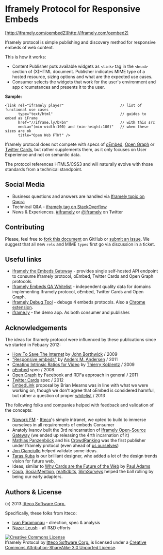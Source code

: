 # Iframely Protocol for Responsive Embeds

[http://iframely.com/oembed2](http://iframely.com/oembed2)

Iframely protocol is simple publishing and discovery method for responsive embeds of web content. 

This is how it works:

- Content Publisher puts available widgets as `<link>` tag in the `<head>` section of (X)HTML document. Publisher indicates MIME type of a hosted resource, sizing options and what are the expected use cases. 
- Consumer selects the widgets that work for the user's environment and app circumstances and presents it to the user. 

__Sample:__

    <link rel="iframely player"                          // list of functional use cases
          type="text/html"                               // guides to embed as iFrame
          href="//iframe.ly/bFbn"                        // with this src
          media="(min-width:100) and (min-height:100)"   // when these sizes are ok
          title="Open Web FTW!" />



Iframely protocol does not compete with specs of [oEmbed](http://oembed.com), [Open Graph](http://opg.me) or [Twitter Cards](http://https://dev.twitter.com/docs/cards), but rather supplements them, as it only focuses on User Experience and not on semantic data. 


The protocol references HTML5/CSS3 and will naturally evolve with those standards from a technical standpoint.



## Social Media

- Business questions and answers are handled via [Iframely topic on Quora](http://www.quora.com/Iframely)
- Technical Q&A - [iframely tag on StackOverflow](http://stackoverflow.com/questions/tagged/iframely)
- News & Experiences. [#iframely](https://twitter.com/search?q=iframely&src=typd&mode=realtime) or [@iframely](https://twitter.com/iframely) on Twitter


 
## Contributing

Please, feel free to [fork this document](https://github.com/itteco/oembed2) on GitHub or [submit an issue](https://github.com/itteco/oembed2/issues/new). 
We suggest that all new `rels` and MIME `types` first go via discussion in a ticket.



## Useful links

- [Iframely the Embeds Gateway](http://iframely.com/gateway) - provides single self-hosted API endpoint to consume Iframely protocol, oEmbed, Twitter Cards and Open Graph protocols.
- [Iframely Embeds QA Whitelist](http://iframely.com/qa) - independent quality data for domains implementing Iframely protocol, oEmbed, Twitter Cards and Open Graph.
- [Iframely Debug Tool](http://iframely.com/debug) - debugs 4 embeds protocols. Also a [Chrome extension](https://chrome.google.com/webstore/detail/iframely-semantic-url-deb/lhemgegopokbfknihjcefbaamgoojfjf).
- [iframe.ly](http://iframe.ly) - the demo app. As both consumer and publisher.



## Acknowledgements 

The ideas for Iframely protocol were influenced by these publications since we started in Febuary 2012:

- [How To Save The Internet](http://www.businessinsider.com/how-to-save-the-internet-2009-11) by [John Borthwick](https://twitter.com/Borthwick) / 2009
- ["Responsive embeds"](http://amobil.se/2011/11/responsive-embeds/) by [Anders M. Andersen](https://twitter.com/andmag) / 2011
- [Creating Intrinsic Ratios for Video](http://alistapart.com/article/creating-intrinsic-ratios-for-video) by [Thierry Koblentz](https://twitter.com/thierrykoblentz) / 2009
- [oEmbed](http://oembed.com) spec / 2008
- [Open Graph](http://ogp.me) by Facebook and RDFa approach in general / 2011
- [Twitter Cards](https://dev.twitter.com/docs/cards/types/player-card) spec / 2012
- [EmbedLink](https://sites.google.com/site/embedlink/home) proposal by Brian Mearns was in line with what we were working on, though we don't agree that oEmbed is considered harmful, but rather a question of proper [whitelist](http://iframely.com/qa) / 2013


The following folks and companies helped with feedback and validation of the concepts:

- [Nowork FM](http://nowork.fm) - [Itteco](http://itteco.com)'s simple intranet, we opted to build to immerse ourselves in all requirements of embeds Consumer
- Anatoly Ivanov built the 3rd reincarnation of [Iframely Open-Source Gateway](http://github.com/itteco/iframely) (we ended up releasing the 4rth incarnation of it)
- [Mathias Panzenböck](https://github.com/panzi) and his [CrowdRanking](http://crowdranking.com/) was the first publisher under Iframely protocol (even ahead of [us ourselves](http://iframe.ly))
- [Jon Cianciullo](https://twitter.com/jonnyjon/) helped validate some ideas.
- [Taras Kuba](https://twitter.com/taraskuba) is our brilliant designer, who added a lot of the design trends vision for future web,
- Ideas, similar to [Why Cards are the Future of the Web](http://insideintercom.io/why-cards-are-the-future-of-the-web/) by [Paul Adams](https://twitter.com/padday)
- [Coub](http://coub.com), [SocialMention](http://socialmention.com), [realtidbits](http://realtidbits.com), [SlimSurveys](http://slimsurveys.com) helped the ball rolling by being our early adapters.




## Authors & License

(c) 2013 [Itteco Software Corp.](http://itteco.com) 

Specifically, these folks from Itteco:

- [Ivan Paramonau](https://twitter.com/iparamonau) - direction, spec & analysis
- [Nazar Leush](https://github.com/nleus) - all R&D efforts

<a rel="license" href="http://creativecommons.org/licenses/by-sa/3.0/deed.en_US"><img alt="Creative Commons License" style="border-width:0" src="http://i.creativecommons.org/l/by-sa/3.0/88x31.png" /></a><br /><span xmlns:dct="http://purl.org/dc/terms/" property="dct:title">Iframely Protocol</span> by <a xmlns:cc="http://creativecommons.org/ns#" href="http://iframely.com/oembed2" property="cc:attributionName" rel="cc:attributionURL">Itteco Software Corp.</a> is licensed under a <a rel="license" href="http://creativecommons.org/licenses/by-sa/3.0/deed.en_US">Creative Commons Attribution-ShareAlike 3.0 Unported License</a>.